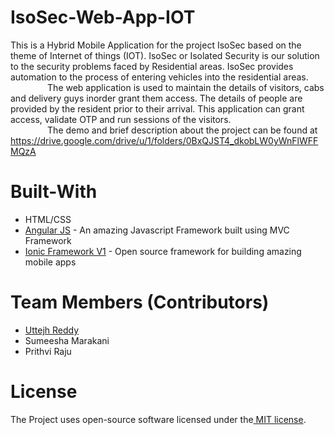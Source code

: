 # IsoSec-Web-App-IOT
This is a Hybrid Mobile Application for the project IsoSec based on the theme of Internet of things (IOT).
IsoSec or Isolated Security is our solution to the security problems faced by Residential areas. IsoSec provides automation to the process of entering
vehicles into the residential areas.<br>
      &nbsp; &nbsp; &nbsp; &nbsp; &nbsp; &nbsp; &nbsp; &nbsp;The web application is used to maintain the details of visitors, cabs and delivery guys inorder grant them access. The details of
people are provided by the resident prior to their arrival. This application can grant access, validate OTP and run sessions of the visitors.<br>
      &nbsp; &nbsp; &nbsp; &nbsp; &nbsp; &nbsp; &nbsp; &nbsp;The demo and brief description about the project can be found at https://drive.google.com/drive/u/1/folders/0BxQJST4_dkobLW0yWnFlWFFMQzA

# Built-With
<ul>
  <li>HTML/CSS</li>
  <li><a href="https://angularjs.org/">Angular JS</a> - An amazing Javascript Framework built using MVC Framework</li>
  <li><a href="http://ionicframework.com/">Ionic Framework V1</a> - Open source framework for building amazing mobile apps</li>
</ul>

# Team Members (Contributors)
<ul>
  <li><a href="https://github.com/uttejh/">Uttejh Reddy</a></li>
  <li>Sumeesha Marakani</li>
  <li>Prithvi Raju</li>
</ul>

# License
The Project uses open-source software licensed under the<a href="https://opensource.org/licenses/MIT"> MIT license</a>.
